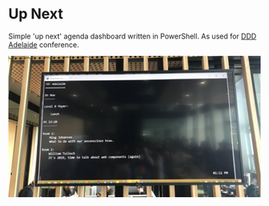 # Up Next
Simple 'up next' agenda dashboard written in PowerShell. As used for [DDD Adelaide](https://dddadelaide.com) conference.

![Photo of script being used at DDD Adelaide 2019](screenshot.jpg)
